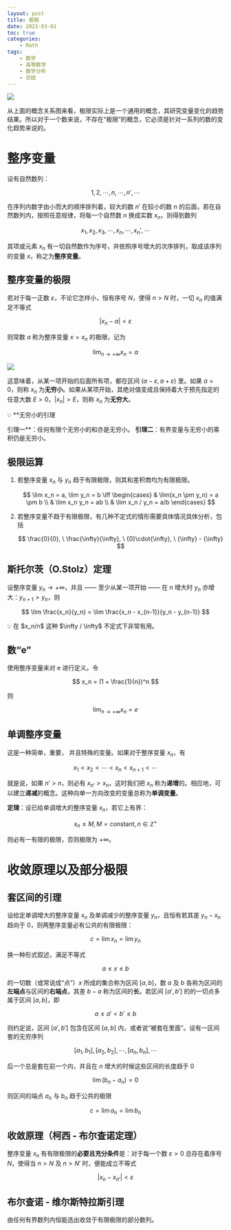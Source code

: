 ```yaml
---
layout: post
title: 极限
date: 2021-03-01
toc: true
categories:
    - Math
tags:
    - 数学
    - 高等数学
    - 数学分析
    - 总结
---
```


![](/assets/images/数学漫步/数学分析概览/极限/极限概念.png)

从上面的概念关系图来看，极限实际上是一个通用的概念，其研究变量变化的趋势结果。所以对于一个数来说，不存在“极限”的概念，它必须是针对一系列的数的变化趋势来说的。

# 整序变量

设有自然数列：

$$
1, 2, \cdots, n, \cdots, n', \cdots
$$

在序列内数字由小而大的顺序排列着，较大的数 $n'$ 在较小的数 $n$ 的后面，若在自然数列内，按照任意规律，将每一个自然数 $n$ 换成实数 $x_n$，则得到数列

$$
x_1, x_2, x_3, \cdots, x_n, \cdots, x_n', \cdots
$$

其项或元素 $x_n$ 有一切自然数作为序号，并依照序号增大的次序排列，取成该序列的变量 $x$，称之为**整序变量**。

## 整序变量的极限

若对于每一正数 $\varepsilon$，不论它怎样小，恒有序号 $N$，使得 $n > N$ 时，一切 $x_n$ 的值满足不等式

$$
|x_n - a| < \varepsilon
$$

则常数 $a$ 称为整序变量 $x = x_n$ 的极限，记为

$$
\lim_{n \to +\infty} x_n = a
$$

![](/assets/images/数学漫步/数学分析概览/极限/整序变量的极限.png)

这意味着，从某一项开始的后面所有项，都在区间 $(a - \varepsilon, a + \varepsilon)$ 里。如果 $a = 0$，则称 $x_n$ 为**无穷小**。如果从某项开始，其绝对值变成且保持着大于预先指定的任意大数 $E > 0$，$|x_n| > E$，则称 $x_n$ 为**无穷大**。

<aside>
💡 **无穷小的引理

引理一**：任何有限个无穷小的和亦是无穷小。
**引理二**：有界变量与无穷小的乘积仍是无穷小。

</aside>

## 极限运算

1. 若整序变量 $x_n$ 与 $y_n$ 趋于有限极限，则其和差积商均为有限极限。
    
    $$
    \lim x_n = a, \lim y_n = b \iff 
    \begin{cases}
    & \lim(x_n \pm y_n) = a \pm b \\
    & \lim x_n y_n = ab \\
    & \lim x_n / y_n = a/b
    \end{cases}
    $$
    
2. 若整序变量不趋于有限极限，有几种不定式的情形需要具体情况具体分析，包括
    
    $$
    \frac{0}{0}, \ 
    \frac{\infty}{\infty}, \ 
    {0}\cdot{\infty}, \ 
    {\infty} - {\infty}
    $$
    

## **斯托尔茨（O.Stolz）定理**

设整序变量 $y_n \to +\infty$，并且 —— 至少从某一项开始 —— 在 $n$ 增大时 $y_n$ 亦增大：$y_{n+1} > y_n$，则

$$
\lim \frac{x_n}{y_n} = \lim \frac{x_n - x_{n-1}}{y_n - y_{n-1}}
$$

<aside>
💡 在 $x_n/n$ 这种 $\infty / \infty$ 不定式下非常有用。

</aside>

## 数“e”

使用整序变量来对 e 进行定义。令

$$
x_n = (1 + \frac{1}{n})^n
$$

则

$$
\lim_{n \to +\infty} x_n = e
$$

## 单调整序变量

这是一种简单，重要， 并且特殊的变量。如果对于整序变量 $x_n$，有

$$
x_1 < x_2 < \cdots < x_n < x_{n+1} < \cdots
$$

就是说，如果 $n' > n$，则必有 $x_{n'} > x_n$，这时我们把 $x_n$ 称为**递增**的。相应地，可以建立**递减**的概念。这种向单一方向改变的变量总称为**单调变量**。

**定理**：设已给单调增大的整序变量 $x_n$，若它上有界：

$$
x_n \leq M, M = \text{constant}, n \in \mathbb{Z}^+
$$

则必有一有限的极限，否则极限为 $+\infty$。

# 收敛原理以及部分极限

## 套区间的引理

设给定单调增大的整序变量 $x_n$ 及单调减少的整序变量 $y_n$，且恒有若其差 $y_n - x_n$ 趋向于 $0$，则两整序变量必有公共的有限极限：

$$
c = \lim x_n = \lim y_n
$$

换一种形式叙述，满足不等式

$$
a \leq x \leq b
$$

的一切数（或常说成“点”）$x$ 所成的集合称为区间 $[a, b]$，数 $a$ 及 $b$ 各称为区间的**左端点**与区间的**右端点**，其差 $b - a$ 称为区间的**长**。若区间 $[a', b']$ 的的一切点多属于区间 $[a, b]$，即

$$
a \leq a' < b' \leq b
$$

则约定说，区间 $[a', b']$ 包含在区间 $[a, b]$ 内，或者说“被套在里面”。设有一区间套的无穷序列

$$
[a_1, b_1], [a_2, b_2], \cdots, [a_n, b_n], \cdots
$$

后一个总是套在前一个内，并且在 $n$ 增大的时候这些区间的长度趋于 $0$

$$
\lim (b_n - a_n) = 0
$$

则区间的端点 $a_n$ 与 $b_n$ 趋于公共的极限

$$
c = \lim a_n = \lim b_n
$$

## 收敛原理（柯西 - 布尔查诺定理）

整序变量 $x_n$ 有有限极限的**必要且充分条件**是：对于每一个数 $\varepsilon > 0$ 总存在着序号 $N$，使得当 $n > N$ 及 $n > N'$ 时，便能成立不等式

$$
|x_n - x_{n'}| < \varepsilon
$$

## 布尔查诺 - 维尔斯特拉斯引理

由任何有界数列内恒能选出收敛于有限极限的部分数列。